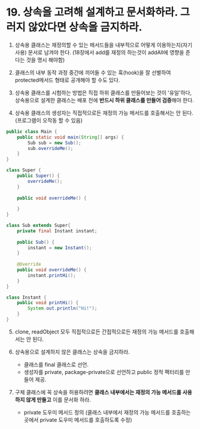 # 19. 상속을 고려해 설계하고 문서화하라. 그러지 않았다면 상속을 금지하라.

1. 상속용 클래스는 재정의할 수 있는 메서드들을 내부적으로 어떻게 이용하는지(자기사용) 문서로 남겨야 한다. (18장에서 add를 재정의 하는것이 addAll에 영향을 준다는 것을 명시 해야함)

2. 클래스의 내부 동작 과정 중간에 끼어들 수 있는 훅(hook)을 잘 선별하여 protected메서드 형태로 공개해야 할 수도 있다.

3. 상속용 클래스를 시험하는 방법은 직접 하위 클래스를 만들어보는 것이 '유일'하다, 상속용으로 설계한 클래스는 배포 전에 **반드시 하위 클래스를 만들어 검증**해야 한다.

4. 상속용 클래스의 생성자는 직접적으로든 재정의 가능 메서드를 호출해서는 안 된다. (프로그램이 오작동 할 수 있음)

``` java
public class Main {
	public static void main(String[] args) {
		Sub sub = new Sub();
		sub.overrideMe();
	}
}

class Super {
	public Super() {
		overrideMe();
	}
	
	public void overrideMe() {
		
	}
}

class Sub extends Super{
	private final Instant instant;
	
	public Sub() {
		instant = new Instant();
	}
	
	@Override
	public void overrideMe() {
		instant.printHi();
	}
}

class Instant {
	public void printHi() {
		System.out.println("Hi!");
	}
}
```

5. clone, readObject 모두 직접적으로든 간접적으로든 재정의 가능 메서드를 호출해서는 안 된다.

6. 상속용으로 설계하지 않은 클래스는 상속을 금지하라.
    - 클래스를 final 클래스로 선언.
    - 생성자를 private, package-private으로 선언하고 public 정적 팩터리를 만들어 제공.

7. 구체 클래스에 꼭 상속을 허용하려면 **클래스 내부에서는 재정의 가능 메서드를 사용하지 않게 만들고** 이를 문서화 하라.
    - private 도우미 메서드 정의 (클래스 내부에서 재정의 가능 메서드를 호출하는 곳에서 private 도우미 메서드를 호출하도록 수정)






